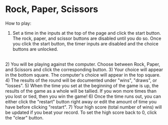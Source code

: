 # Rock, Paper, Scissors
How to play:
<br>
1) Set a time in the inputs at the top of the page and click the start button. The rock, paper, and scissor buttons are disabled until you do so. Once you click the start button, the timer inputs are disabled and the choice buttons are unlocked. 
<br>
2) You will be playing against the computer. Choose between Rock, Paper, and Scissors and click the corresponding button.
3) Your choice will appear in the bottom square. The computer's choice will appear in the top square. 
4) The results of the round will be documented under "wins", "draws", or "losses".
5) When the time you set at the beginning of the game is up, the results of the game as a whole will be tallied. If you won more times than you lost or tied, then you win the game!
6) Once the time runs out, you can either click the "restart" button right away or edit the amount of time you have before clicking "restart".
7) Your high score (total number of wins) will be updated if you beat your record. To set the high score back to 0, click the "clear" button.
